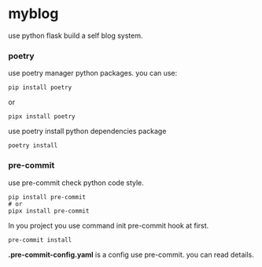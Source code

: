 # myblog

use python flask build a self blog system.

### poetry

use poetry manager python packages. you can use:

```shell
pip install poetry
```

or

```shell
pipx install poetry
```

use poetry install python dependencies package

```shell
poetry install
```

### pre-commit

use pre-commit check python code style.

```shell
pip install pre-commit
# or
pipx install pre-commit
```

In you project you use command init pre-commit hook at first.

```shell
pre-commit install
```

**.pre-commit-config.yaml** is a config use pre-commit. you can read details.
